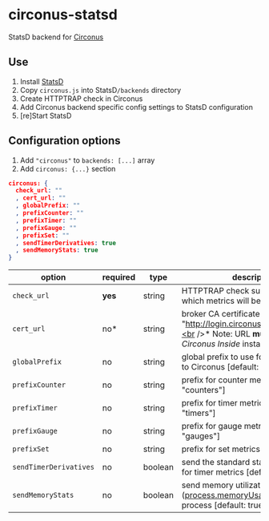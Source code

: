 # circonus-statsd
StatsD backend for [Circonus](http://circonus.com)

## Use

1. Install [StatsD](https://github.com/etsy/statsd)
2. Copy `circonus.js` into StatsD`/backends` directory
3. Create HTTPTRAP check in Circonus
4. Add Circonus backend specific config settings to StatsD configuration
5. [re]Start StatsD 

## Configuration options

1. Add `"circonus"` to `backends: [...]` array
2. Add `circonus: {...}` section

```json
circonus: {
  check_url: ""
  , cert_url: ""
  , globalPrefix: ""
  , prefixCounter: ""
  , prefixTimer: ""
  , prefixGauge: ""
  , prefixSet: ""
  , sendTimerDerivatives: true
  , sendMemoryStats: true
}
```

option | required | type | description
------ | -------- | ---- | -----------
`check_url` | **yes** | string | HTTPTRAP check submission URL to which metrics will be sent
`cert_url` | no* | string | broker CA certificate URL [default: "http://login.circonus.com/pki/ca.crt"].<br />* Note: URL **must** be set for a _Circonus Inside_ installation.
`globalPrefix` | no | string | global prefix to use for sending stats to Circonus [default: ""]
`prefixCounter` | no | string | prefix for counter metrics [default: "counters"]
`prefixTimer` | no | string | prefix for timer metrics [default: "timers"]
`prefixGauge` | no | string | prefix for gauge metrics [default: "gauges"]
`prefixSet` | no | string | prefix for set metrics [default: "sets"]
`sendTimerDerivatives` | no | boolean | send the standard statsd derivatives for timer metrics [default: true]
`sendMemoryStats` | no | boolean | send memory utilization metrics ([process.memoryUsage()](https://nodejs.org/api/process.html#process_process_memoryusage)) for statsd process [default: true]
